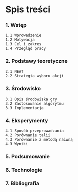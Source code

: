 # Spis treści

### 1. Wstęp
    1.1 Wprowadzenie
    1.2 Motywacja
    1.3 Cel i zakres
    1.4 Przegląd pracy
### 2. Podstawy teoretyczne
    2.1 NEAT
    2.2 Strategia wyboru akcji
### 3. Środowisko
    3.1 Opis środowiska gry
    3.2 Zastosowanie algorytmu
    3.3 Implementacja
### 4. Eksperymenty
    4.1 Sposób przeprowadzania
    4.2 Porównanie talii
    4.3 Porównanie z metodą naiwną
    4.3 Wyniki
### 5. Podsumowanie
### 6. Technologie
### 7. Bibliografia
